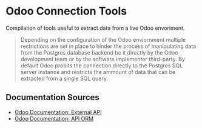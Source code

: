 # Odoo Connection Tools

Compilation of tools useful to extract data from a live Odoo envoriment.

> Depending on the configuration of the Odoo enviornment multiple restrictions are set in place to hinder the process of manipulating data from the Postgres database backend be it directly by the Odoo development team or by the software implementer third-party. By default Odoo probits the connection directly to the Postgres SQL server instance and restricts the ammount of data that can be extracted from a single SQL query.

## Documentation Sources

- [Odoo Documentation: External API](https://www.odoo.com/documentation/17.0/developer/reference/external_api.html)
- [Odoo Documentation: API ORM](https://www.odoo.com/documentation/16.0/developer/reference/backend/orm.html#odoo.models.Model.search)
